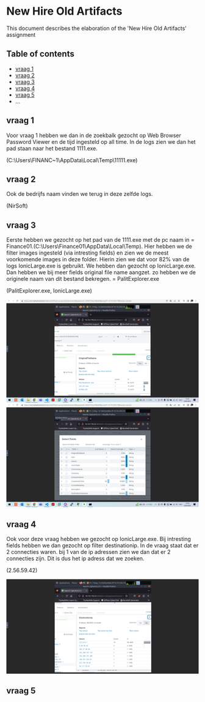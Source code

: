 # New Hire Old Artifacts

This document describes the elaboration of the 'New Hire Old Artifacts' assignment

## Table of contents

-   [vraag 1](#vraag-1)
-   [vraag 2](#vraag-2)
-   [vraag 3](#vraag-3)
-   [vraag 4](#vraag-4)
-   [vraag 5](#vraag-5)
-   ...


## vraag 1
Voor vraag 1 hebben we dan in de zoekbalk gezocht op Web Browser Password Viewer en de tijd ingesteld op all time. In de logs zien we dan het pad staan naar het bestand 1111.exe. 

(C:\Users\FINANC~1\AppData\Local\Temp\11111.exe)


## vraag 2
Ook de bedrijfs naam vinden we terug in deze zelfde logs.

(NirSoft)

## vraag 3
Eerste hebben we gezocht op het pad van de 1111.exe met de pc naam in = Finance01.(C:\Users\Finance01\AppData\Local\Temp\). Hier hebben we de filter images ingesteld (via intresting fields) en zien we de meest voorkomende images in deze folder. Hierin zien we dat voor 82% van de logs IonicLarge.exe is gebruikt. We hebben dan gezocht op IonicLarge.exe. Dan hebben we bij meer fields original file name aangzet. zo hebben we de originele naam van dit bestand bekregen. = PalitExplorer.exe

(PalitExplorer.exe, IonicLarge.exe)

![image 1](./images/image_2.PNG)
![image 2](./images/image_1.PNG)

## vraag 4
Ook voor deze vraag hebben we gezocht op IonicLarge.exe. Bij intresting fields hebben we dan gezocht op filter destinationip. In de vraag staat dat er 2 connecties waren. bij 1 van de ip adressen zien we dan dat er 2 connecties zijn. Dit is dus het ip adress dat we zoeken.

(2.56.59.42)

![image 3](./images/image_3.PNG)


## vraag 5
